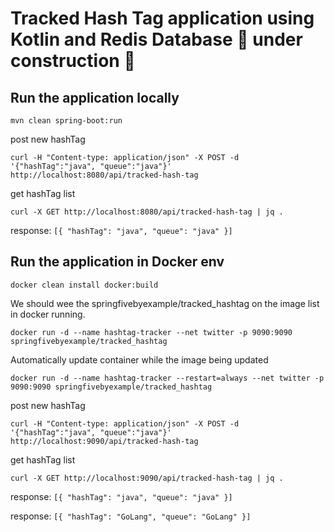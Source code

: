 # Tracked Hash Tag application using Kotlin and Redis Database 🚧 under construction 🚧

## Run the application locally

`mvn clean spring-boot:run`

post new hashTag

`curl -H "Content-type: application/json" -X POST -d '{"hashTag":"java", "queue":"java"}' http://localhost:8080/api/tracked-hash-tag`

get hashTag list

`curl -X GET http://localhost:8080/api/tracked-hash-tag | jq .`

response: `[{ "hashTag": "java", "queue": "java" }]`

## Run the application in Docker env

`docker clean install docker:build`

We should wee the springfivebyexample/tracked_hashtag on the image list in docker running.

`docker run -d --name hashtag-tracker --net twitter -p 9090:9090 springfivebyexample/tracked_hashtag`

Automatically update container while the image being updated

`docker run -d --name hashtag-tracker --restart=always --net twitter -p 9090:9090 springfivebyexample/tracked_hashtag`

post new hashTag

`curl -H "Content-type: application/json" -X POST -d '{"hashTag":"java", "queue":"java"}' http://localhost:9090/api/tracked-hash-tag`

get hashTag list

`curl -X GET http://localhost:9090/api/tracked-hash-tag | jq .`

response: `[{ "hashTag": "java", "queue": "java" }]`

response: `[{ "hashTag": "GoLang", "queue": "GoLang" }]`